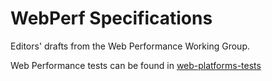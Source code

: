 WebPerf Specifications
==============================

Editors' drafts from the Web Performance Working Group.

Web Performance tests can be found in [web-platforms-tests][WPT]

[WPT]: https://github.com/w3c/web-platform-tests/
